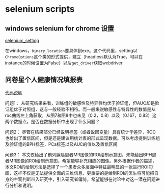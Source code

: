# selenium scripts

## windows selenium for chrome 设置

[selenium_setting](selenium_setting.py)

在windows，`binary_location`要具体到exe。这个代码里，setting以`ChromeOptions`这个类的形式提供，建立（headless默认为True，可以在instance的时候设置为False）以后`get_driver`获取webdriver

## 问卷星个人健康情况填报表

[代码说明](问卷星个人健康情况填报表.md)

问题1：
从研究结果来看，训练组的敏感性及特异性均优于验证组，但AUC却是验证组优于对照组，这与一般经验不相符。而一般来说敏感性与特异性的数值是从roc曲线左上角获取，从图7和图8中也未见（0.2，0.8）以及（0.167，0.83）这两个数据点，是否在数据分析中出现了什么问题？

问题2：
尽管在结果部分已经说明标签（或者说因变量）具有统计学差异，ROC也给出了置信区间，但是还是建议用统计表的形式呈现数据。可以考虑提供训练组及验证组的BPH标签，PCa标签以及AUC的值以及置信区间

问题3：
本文仅给出了前列腺癌患者MR图像的ROI绘制示意图，未能给出BPH患者MR图像的ROI绘制示意图，希望能够补充相应的图像。另外根据作者的描述，本文ROI的绘制方法是选择了一个患者众多层面中特征最明显的一张进行ROI勾画，这样不仅是无法提供全面的三维信息，更重要的是绘制ROI的医生将可能把自身的主观判断带入研究中，引入研究者偏倚。希望能够在讨论中对这一潜在问题进行分析和说明。
